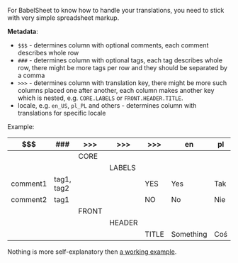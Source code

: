 For BabelSheet to know how to handle your translations, you need to stick with very simple spreadsheet markup.

**Metadata**:
* `$$$` - determines column with optional comments, each comment describes whole row
* `###` - determines column with optional tags, each tag describes whole row, there might be more tags per row and they should be separated by a comma
* `>>>` - determines column with translation key, there might be more such columns placed one after another, each column makes another key which is nested, e.g. `CORE.LABELS` or `FRONT.HEADER.TITLE`.
* locale, e.g. `en_US`, `pl_PL` and others - determines column with translations for specific locale


Example:

|$$$       | ###        | >>>   | >>>    | >>>   | en        | pl  |
|----------|------------|-------|--------|-------|-----------|-----|
|          |            | CORE  |        |       |           |     |
|          |            |       | LABELS |       |           |     |
| comment1 | tag1, tag2 |       |        | YES   | Yes       | Tak |
| comment2 | tag1       |       |        | NO    | No        | Nie |
|          |            | FRONT |        |       |           |     |
|          |            |       | HEADER |       |           |     |
|          |            |       |        | TITLE | Something | Coś |

Nothing is more self-explanatory then [a working example](https://docs.google.com/spreadsheets/d/1AUAKxhuZyjYl4NdpQCLBcSZe2snKAOjcXArlHRIn_hM/edit?usp=sharing).
